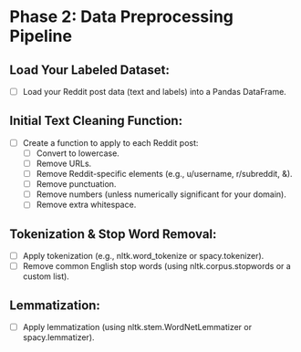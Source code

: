 # Phase 2: Data Preprocessing Pipeline

## Load Your Labeled Dataset:
- [ ] Load your Reddit post data (text and labels) into a Pandas DataFrame.

## Initial Text Cleaning Function:
- [ ] Create a function to apply to each Reddit post:
  - [ ] Convert to lowercase.
  - [ ] Remove URLs.
  - [ ] Remove Reddit-specific elements (e.g., u/username, r/subreddit, &amp;).
  - [ ] Remove punctuation.
  - [ ] Remove numbers (unless numerically significant for your domain).
  - [ ] Remove extra whitespace.

## Tokenization & Stop Word Removal:
- [ ] Apply tokenization (e.g., nltk.word_tokenize or spacy.tokenizer).
- [ ] Remove common English stop words (using nltk.corpus.stopwords or a custom list).

## Lemmatization:
- [ ] Apply lemmatization (using nltk.stem.WordNetLemmatizer or spacy.lemmatizer).